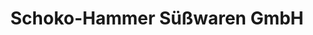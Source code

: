 ---
title: "Schoko-Hammer Süßwaren GmbH"
url: /doehlau/schoko-hammer-suesswaren-gmbh/
shop: Süßwaren
---